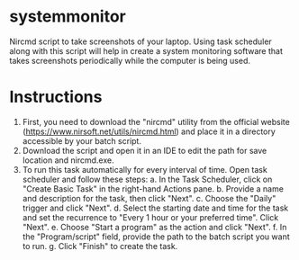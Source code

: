 # systemmonitor
Nircmd script to take screenshots of your laptop. Using task scheduler along with this script will help in create a system monitoring software that takes screenshots periodically while the computer is being used.

# Instructions
1. First, you need to download the "nircmd" utility from the official website (https://www.nirsoft.net/utils/nircmd.html) and place it in    a directory accessible by your batch script.
2. Download the script and open it in an IDE to edit the path for save location and nircmd.exe.
3. To run this task automatically for every interval of time. Open task scheduler and follow these steps:
      a. In the Task Scheduler, click on "Create Basic Task" in the right-hand Actions pane.
      b. Provide a name and description for the task, then click "Next".
      c. Choose the "Daily" trigger and click "Next".
      d. Select the starting date and time for the task and set the recurrence to "Every 1 hour or your preferred time". Click "Next".
      e. Choose "Start a program" as the action and click "Next".
      f. In the "Program/script" field, provide the path to the batch script you want to run.
      g. Click "Finish" to create the task.
